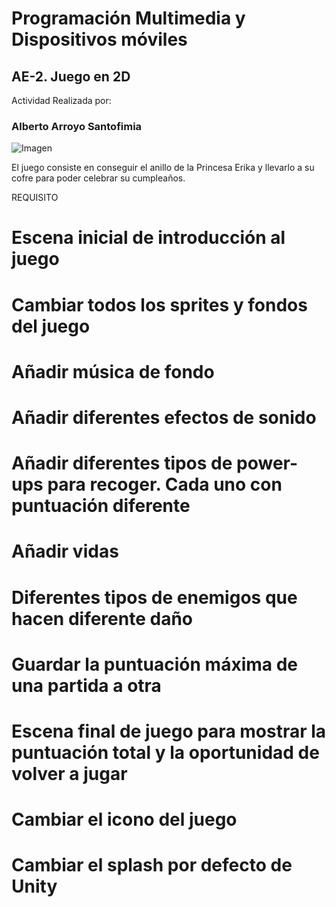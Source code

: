 # Programación Multimedia y Dispositivos móviles

## AE-2. Juego en 2D

Actividad Realizada por:

###  Alberto Arroyo Santofimia

![Imagen](imgReadme/0diagrama.png)

El juego consiste en conseguir el anillo de la Princesa Erika y llevarlo a su cofre
para poder celebrar su cumpleaños.


REQUISITO

# Escena inicial de introducción al juego

# Cambiar todos los sprites y fondos del juego


# Añadir música de fondo

# Añadir diferentes efectos de sonido

# Añadir diferentes tipos de power-ups para recoger. Cada uno con puntuación diferente

# Añadir vidas

# Diferentes tipos de enemigos que hacen diferente daño

# Guardar la puntuación máxima de una partida a otra

# Escena final de juego para mostrar la puntuación total y la oportunidad de volver a jugar

# Cambiar el icono del juego

# Cambiar el splash por defecto de Unity


